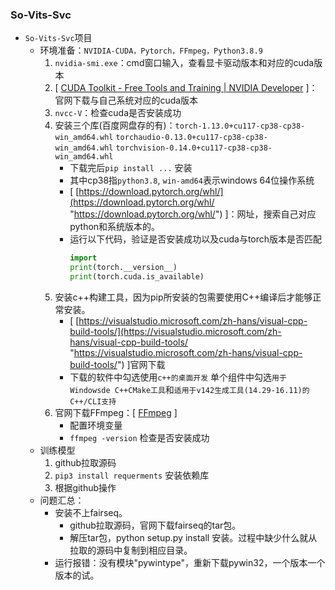 ### So-Vits-Svc
- `So-Vits-Svc`项目
    -   环境准备：`NVIDIA-CUDA，Pytorch，FFmpeg，Python3.8.9`
        1.  `nvidia-smi.exe`：cmd窗口输入，查看显卡驱动版本和对应的cuda版本
        2.  \[ [CUDA Toolkit - Free Tools and Training | NVIDIA Developer](https://developer.nvidia.com/cuda-toolkit "CUDA Toolkit - Free Tools and Training | NVIDIA Developer") ]：官网下载与自己系统对应的cuda版本
        3.  `nvcc-V`：检查cuda是否安装成功
        4.  安装三个库(百度网盘存的有)：`torch-1.13.0+cu117-cp38-cp38-win_amd64.whl` `torchaudio-0.13.0+cu117-cp38-cp38-win_amd64.whl` `torchvision-0.14.0+cu117-cp38-cp38-win_amd64.whl`
            -   下载完后`pip install ...` 安装
            -   其中cp38指`python3.8`, `win-amd64`表示windows 64位操作系统
            -   \[ [https://download.pytorch.org/whl/](https://download.pytorch.org/whl/ "https://download.pytorch.org/whl/") ]：网址，搜索自己对应python和系统版本的。
            -   运行以下代码，验证是否安装成功以及cuda与torch版本是否匹配
                ```python
                import
                print(torch.__version__)
                print(torch.cuda.is_available)
                ```
        5.  安装c++构建工具，因为pip所安装的包需要使用C++编译后才能够正常安装。
            -   \[ [https://visualstudio.microsoft.com/zh-hans/visual-cpp-build-tools/](https://visualstudio.microsoft.com/zh-hans/visual-cpp-build-tools/ "https://visualstudio.microsoft.com/zh-hans/visual-cpp-build-tools/") ]官网下载
            -   下载的软件中勾选使用`c++的桌面开发` 单个组件中勾选`用于Windowsde C++CMake工具`和`适用于v142生成工具(14.29-16.11)的C++/CLI支持`
        6.  官网下载FFmpeg：\[ [FFmpeg](https://ffmpeg.org/ "FFmpeg") ]
            -   配置环境变量
            -   `ffmpeg -version` 检查是否安装成功
    -   训练模型
        1.  github拉取源码
        2.  `pip3 install requerments` 安装依赖库
        3.  根据github操作
    -   问题汇总：
        -   安装不上fairseq。
            -   github拉取源码，官网下载fairseq的tar包。
            -   解压tar包，python setup.py install 安装。过程中缺少什么就从拉取的源码中复制到相应目录。
        -   运行报错：没有模块"pywintype"，重新下载pywin32，一个版本一个版本的试。
